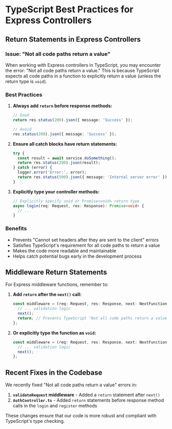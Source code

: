 # TypeScript Best Practices for Express Controllers

## Return Statements in Express Controllers

### Issue: "Not all code paths return a value"

When working with Express controllers in TypeScript, you may encounter the error: "Not all code paths return a value." This is because TypeScript expects all code paths in a function to explicitly return a value (unless the return type is `void`).

### Best Practices

1. **Always add `return` before response methods:**
   ```typescript
   // Good
   return res.status(200).json({ message: 'Success' });
   
   // Avoid
   res.status(200).json({ message: 'Success' });
   ```

2. **Ensure all catch blocks have return statements:**
   ```typescript
   try {
     const result = await service.doSomething();
     return res.status(200).json(result);
   } catch (error) {
     logger.error('Error:', error);
     return res.status(500).json({ message: 'Internal server error' });
   }
   ```

3. **Explicitly type your controller methods:**
   ```typescript
   // Explicitly specify void or Promise<void> return type
   async login(req: Request, res: Response): Promise<void> {
     // ...
   }
   ```

### Benefits

- Prevents "Cannot set headers after they are sent to the client" errors
- Satisfies TypeScript's requirement for all code paths to return a value
- Makes the code more readable and maintainable
- Helps catch potential bugs early in the development process

## Middleware Return Statements

For Express middleware functions, remember to:

1. **Add `return` after the `next()` call:**
   ```typescript
   const middleware = (req: Request, res: Response, next: NextFunction): void => {
     // ... validation logic
     next();
     return; // Prevents TypeScript "Not all code paths return a value" error
   };
   ```

2. **Or explicitly type the function as `void`:**
   ```typescript
   const middleware = (req: Request, res: Response, next: NextFunction): void => {
     // ... validation logic
     next();
   };
   ```

## Recent Fixes in the Codebase

We recently fixed "Not all code paths return a value" errors in:

1. **`validateRequest` middleware** - Added a `return` statement after `next()`
2. **`AuthController.ts`** - Added `return` statements before response method calls in the `login` and `register` methods

These changes ensure that our code is more robust and compliant with TypeScript's type checking. 
